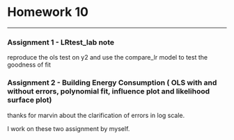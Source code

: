 # Homework 10

----
### Assignment 1 - LRtest_lab note

reproduce the ols test on y2 and use the compare_lr model to test the goodness of fit


### Assignment 2 - Building Energy Consumption ( OLS with and without errors, polynomial fit, influence plot and likelihood surface plot)

thanks for marvin about the clarification of errors in log scale. 

I work on these two assignment by myself.
